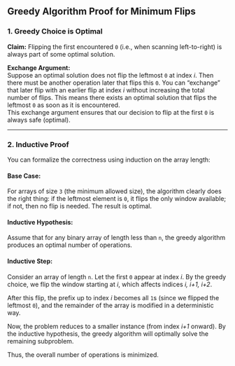 ## Greedy Algorithm Proof for Minimum Flips

### 1. Greedy Choice is Optimal

**Claim:** Flipping the first encountered `0` (i.e., when scanning left-to-right) is always part of some optimal solution.

**Exchange Argument:**  
Suppose an optimal solution does not flip the leftmost `0` at index *i*. Then there must be another operation later that flips this `0`. You can “exchange” that later flip with an earlier flip at index *i* without increasing the total number of flips. This means there exists an optimal solution that flips the leftmost `0` as soon as it is encountered.  
This exchange argument ensures that our decision to flip at the first `0` is always safe (optimal).

---

### 2. Inductive Proof

You can formalize the correctness using induction on the array length:

#### Base Case:
For arrays of size `3` (the minimum allowed size), the algorithm clearly does the right thing: if the leftmost element is `0`, it flips the only window available; if not, then no flip is needed. The result is optimal.

#### Inductive Hypothesis:
Assume that for any binary array of length less than `n`, the greedy algorithm produces an optimal number of operations.

#### Inductive Step:
Consider an array of length `n`. Let the first `0` appear at index *i*. By the greedy choice, we flip the window starting at *i*, which affects indices *i, i+1, i+2*.

After this flip, the prefix up to index *i* becomes all `1`s (since we flipped the leftmost `0`), and the remainder of the array is modified in a deterministic way.

Now, the problem reduces to a smaller instance (from index *i+1* onward). By the inductive hypothesis, the greedy algorithm will optimally solve the remaining subproblem.

Thus, the overall number of operations is minimized.

